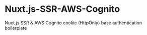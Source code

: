 # Nuxt.js-SSR-AWS-Cognito
Nuxt.js SSR &amp; AWS Cognito cookie (HttpOnly) base authentication boilerplate
